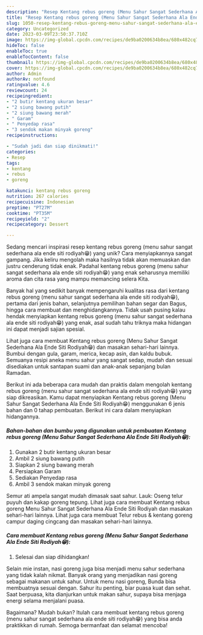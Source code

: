 ```yaml
---
description: "Resep Kentang rebus goreng (Menu Sahur Sangat Sederhana Ala Ende Siti Rodiyah😁) yang Enak"
title: "Resep Kentang rebus goreng (Menu Sahur Sangat Sederhana Ala Ende Siti Rodiyah😁) yang Enak"
slug: 1050-resep-kentang-rebus-goreng-menu-sahur-sangat-sederhana-ala-ende-siti-rodiyah-yang-enak
category: Uncategorized
date: 2023-03-09T23:50:37.710Z
image: https://img-global.cpcdn.com/recipes/de9ba0200634b8ea/680x482cq70/kentang-rebus-goreng-menu-sahur-sangat-sederhana-ala-ende-siti-rodiyah-foto-resep-utama.jpg
hideToc: false
enableToc: true
enableTocContent: false
thumbnail: https://img-global.cpcdn.com/recipes/de9ba0200634b8ea/680x482cq70/kentang-rebus-goreng-menu-sahur-sangat-sederhana-ala-ende-siti-rodiyah-foto-resep-utama.jpg
cover: https://img-global.cpcdn.com/recipes/de9ba0200634b8ea/680x482cq70/kentang-rebus-goreng-menu-sahur-sangat-sederhana-ala-ende-siti-rodiyah-foto-resep-utama.jpg
author: Admin
authorAv: notfound
ratingvalue: 4.6
reviewcount: 24
recipeingredient:
- "2 butir kentang ukuran besar"
- "2 siung bawang putih"
- "2 siung bawang merah"
- " Garam"
- " Penyedap rasa"
- "3 sendok makan minyak goreng"
recipeinstructions:

- "Sudah jadi dan siap dinikmati!"
categories:
- Resep
tags:
- kentang
- rebus
- goreng

katakunci: kentang rebus goreng 
nutrition: 267 calories
recipecuisine: Indonesian
preptime: "PT27M"
cooktime: "PT35M"
recipeyield: "2"
recipecategory: Dessert

---
```





Sedang mencari inspirasi resep kentang rebus goreng (menu sahur sangat sederhana ala ende siti rodiyah😁) yang unik? Cara menyiapkannya sangat gampang. Jika keliru mengolah maka hasilnya tidak akan memuaskan dan justru cenderung tidak enak. Padahal kentang rebus goreng (menu sahur sangat sederhana ala ende siti rodiyah😁) yang enak seharusnya memiliki aroma dan cita rasa yang mampu memancing selera Kita.





Banyak hal yang sedikit banyak mempengaruhi kualitas rasa dari kentang rebus goreng (menu sahur sangat sederhana ala ende siti rodiyah😁), pertama dari jenis bahan, selanjutnya pemilihan bahan segar dan Bagus, hingga cara membuat dan menghidangkannya. Tidak usah pusing kalau hendak menyiapkan kentang rebus goreng (menu sahur sangat sederhana ala ende siti rodiyah😁) yang enak,      asal sudah tahu triknya maka hidangan ini dapat menjadi sajian spesial.














Lihat juga cara membuat Kentang rebus goreng (Menu Sahur Sangat Sederhana Ala Ende Siti Rodiyah😁) dan masakan sehari-hari lainnya. Bumbui dengan gula, garam, merica, kecap asin, dan kaldu bubuk. Semuanya resipi aneka menu sahur yang sangat sedap, mudah dan sesuai disediakan untuk santapan suami dan anak-anak sepanjang bulan Ramadan.






Berikut ini ada beberapa cara mudah dan praktis dalam mengolah kentang rebus goreng (menu sahur sangat sederhana ala ende siti rodiyah😁) yang siap dikreasikan. Kamu dapat menyiapkan Kentang rebus goreng (Menu Sahur Sangat Sederhana Ala Ende Siti Rodiyah😁) menggunakan 6 jenis bahan dan 0 tahap pembuatan. Berikut ini cara dalam menyiapkan hidangannya.

<!--inarticleads1-->

##### Bahan-bahan dan bumbu yang digunakan untuk pembuatan Kentang rebus goreng (Menu Sahur Sangat Sederhana Ala Ende Siti Rodiyah😁):

1. Gunakan 2 butir kentang ukuran besar
1. Ambil 2 siung bawang putih
1. Siapkan 2 siung bawang merah
1. Persiapkan  Garam
1. Sediakan  Penyedap rasa
1. Ambil 3 sendok makan minyak goreng


Semur ati ampela sangat mudah dimasak saat sahur. Lauk: Oseng telur puyuh dan kakap goreng tepung. Lihat juga cara membuat Kentang rebus goreng Menu Sahur Sangat Sederhana Ala Ende Siti Rodiyah dan masakan sehari-hari lainnya. Lihat juga cara membuat Telur rebus &amp; kentang goreng campur daging cingcang dan masakan sehari-hari lainnya. 

<!--inarticleads2-->

##### Cara membuat Kentang rebus goreng (Menu Sahur Sangat Sederhana Ala Ende Siti Rodiyah😁):


1. Selesai dan siap dihidangkan!

Selain mie instan, nasi goreng juga bisa menjadi menu sahur sederhana yang tidak kalah nikmat. Banyak orang yang menjadikan nasi goreng sebagai makanan untuk sahur. Untuk menu nasi goreng, Bunda bisa membuatnya sesuai dengan. Sahur itu penting, biar puasa kuat dan sehat. Saat berpuasa, kita dianjurkan untuk makan sahur, supaya bisa menjaga energi selama menjalani puasa. 

Bagaimana? Mudah bukan? Itulah cara membuat kentang rebus goreng (menu sahur sangat sederhana ala ende siti rodiyah😁) yang bisa anda praktikkan di rumah. Semoga bermanfaat dan selamat mencoba!
